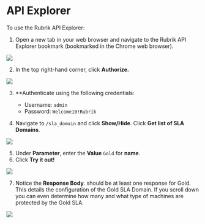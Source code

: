 # API Explorer

To use the Rubrik API Explorer:

1. Open a new tab in your web browser and navigate to the Rubrik API Explorer bookmark (bookmarked in the Chrome web browser).

![](https://lh6.googleusercontent.com/zRWnqho163c29Qrui5nFqPH1E7VMuaevlESLE-GlToGaqHqHDUJiOIr7Ue-Cdd9k8B9d1ixGupmClG65Wi24HVeRa5FmL_ZDpblQkebPsye8XFPMJtR7OoiJRFRfC6ZWhu1evy_I)

2. In the top right-hand corner, click **Authorize.**

![](https://lh4.googleusercontent.com/ZxfKeuaic9j89sPfJFwmPrHu3YqVFnzZ9lkBWMwbgGb-DBQ35clnZzzt1_unAOhya3fiH5y52IhynwurfC33Ky4B4JeabCOAdz4L71YJPbve-YqDeKh4F4l_r37baqtwyg-jBYI2)

3. **Authenticate using the following credentials:

    * Username: `admin`
    * Password: `Welcome10!Rubrik`

4. Navigate to `/sla_domain` and click **Show/Hide**. Click **Get list of SLA Domains**. 

![](https://lh4.googleusercontent.com/MNFMGqYSYQSKRF4SNBbvVyo9l6snXHfDx3snfFRyRrEVYAMhK11gIZdt2GezYwLIO-Iq-otYNGoiM7ZjEnl8mgXNL0JGS0-3v83MV8hLi9lNuKI-pokw9FBq2gn_kL0le3XZRLSg)

5. Under **Parameter**, enter the **Value** `Gold` for **name**.
6. Click **Try it out!**

![](https://lh3.googleusercontent.com/J2he6_nPK9oXcBzROZjr878u644XcIAyZvH7T39ZMMOGd5upkaThhgy9ZSJISfIQRosazBPE5DznCRnKQSZq4TJNs4ATOsGZZuRlw2HAxy-87vivYaTeh4tWSob46dY09k7CRsdw)

7. Notice the **Response Body**. should be at least one response for Gold. This details the configuration of the Gold SLA Domain. If you scroll down you can even determine how many and what type of machines are protected by the Gold SLA.

![](https://lh6.googleusercontent.com/gguoqMg5wnFT7GlPFDZc8LusZcsC2um_hwup-tON9emATXpIreuBfD7SM8XKnqNSYuSfSJq-fU282H5HvSujk7Vmazi4ODRfNABnMRBRdfcyOZR6CuebRTrnbBVJNcpaqI1LQcPa)